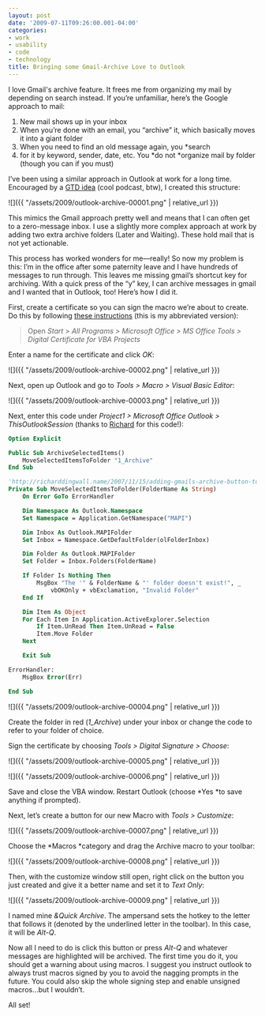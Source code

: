 ```yaml
---
layout: post
date: '2009-07-11T09:26:00.001-04:00'
categories:
- work
- usability
- code
- technology
title: Bringing some Gmail-Archive Love to Outlook
---
```


I love Gmail's archive feature. It frees me from organizing my mail by depending on search instead. If you’re unfamiliar, here’s the Google approach to mail:  

  1. New mail shows up in your inbox    
  2. When you’re done with an email, you “archive” it, which basically moves it into a giant folder    
  3. When you need to find an old message again, you *search
  4. for it by keyword, sender, date, etc. You *do not *organize mail by folder (though you can if you must)

I’ve been using a similar approach in Outlook at work for a long time. Encouraged by a [GTD idea](http://getitdone.quickanddirtytips.com/inbox-zero.aspx) (cool podcast, btw), I created this structure:  

![]({{ "/assets/2009/outlook-archive-00001.png" | relative_url }}) 

This mimics the Gmail approach pretty well and means that I can often get to a zero-message inbox. I use a slightly more complex approach at work by adding two extra archive folders (Later and Waiting). These hold mail that is not yet actionable.

This process has worked wonders for me—really! So now my problem is this: I’m in the office after some paternity leave and I have hundreds of messages to run through. This leaves me missing gmail’s shortcut key for archiving. With a quick press of the “y” key, I can archive messages in gmail and I wanted that in Outlook, too! Here’s how I did it.

First, create a certificate so you can sign the macro we’re about to create. Do this by following [these instructions](http://grok.lsu.edu/Article.aspx?articleId=593) (this is my abbreviated version):

> Open *Start > All Programs > Microsoft Office > MS Office Tools > Digital Certificate for VBA Projects*

Enter a name for the certificate and click *OK*:  

![]({{ "/assets/2009/outlook-archive-00002.png" | relative_url }})

Next, open up Outlook and go to *Tools > Macro > Visual Basic Editor*:  

![]({{ "/assets/2009/outlook-archive-00003.png" | relative_url }}) 

Next, enter this code under *Project1 > Microsoft Office Outlook > ThisOutlookSession* (thanks to [Richard](http://richarddingwall.name/2007/11/15/adding-gmails-archive-button-to-microsoft-outlook/) for this code!):

```vb
Option Explicit

Public Sub ArchiveSelectedItems()
    MoveSelectedItemsToFolder "1_Archive"
End Sub

'http://richarddingwall.name/2007/11/15/adding-gmails-archive-button-to-microsoft-outlook/
Private Sub MoveSelectedItemsToFolder(FolderName As String)
    On Error GoTo ErrorHandler

    Dim Namespace As Outlook.Namespace
    Set Namespace = Application.GetNamespace("MAPI")

    Dim Inbox As Outlook.MAPIFolder
    Set Inbox = Namespace.GetDefaultFolder(olFolderInbox)

    Dim Folder As Outlook.MAPIFolder
    Set Folder = Inbox.Folders(FolderName)

    If Folder Is Nothing Then
        MsgBox "The '" & FolderName & "' folder doesn't exist!", _
            vbOKOnly + vbExclamation, "Invalid Folder"
    End If

    Dim Item As Object
    For Each Item In Application.ActiveExplorer.Selection
        If Item.UnRead Then Item.UnRead = False
        Item.Move Folder
    Next

    Exit Sub

ErrorHandler:
    MsgBox Error(Err)

End Sub
```

![]({{ "/assets/2009/outlook-archive-00004.png" | relative_url }})</a> 

Create the folder in red (*1_Archive*) under your inbox or change the code to refer to your folder of choice.

Sign the certificate by choosing *Tools > Digital Signature > Choose*:

![]({{ "/assets/2009/outlook-archive-00005.png" | relative_url }}) 

![]({{ "/assets/2009/outlook-archive-00006.png" | relative_url }}) 

Save and close the VBA window. Restart Outlook (choose *Yes *to save anything if prompted).

Next, let’s create a button for our new Macro with *Tools > Customize*:

![]({{ "/assets/2009/outlook-archive-00007.png" | relative_url }}) 

Choose the *Macros *category and drag the Archive macro to your toolbar:

![]({{ "/assets/2009/outlook-archive-00008.png" | relative_url }}) 

Then, with the customize window still open, right click on the button you just created and give it a better name and set it to *Text Only*:

![]({{ "/assets/2009/outlook-archive-00009.png" | relative_url }}) 

I named mine *&Quick Archive*. The ampersand sets the hotkey to the letter that follows it (denoted by the underlined letter in the toolbar). In this case, it will be *Alt-Q*.























Now all I need to do is click this button or press *Alt-Q* and whatever messages are highlighted will be archived. The first time you do it, you should get a warning about using macros. I suggest you instruct outlook to always trust macros signed by you to avoid the nagging prompts in the future. You could also skip the whole signing step and enable unsigned macros...but I wouldn’t.


All set!